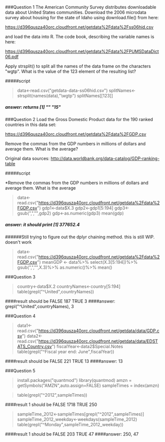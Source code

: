 ###Question 1
The American Community Survey distributes downloadable data about United States communities. Download the 2006 microdata survey about housing for the state of Idaho using download.file() from here: 

https://d396qusza40orc.cloudfront.net/getdata%2Fdata%2Fss06hid.csv 

and load the data into R. The code book, describing the variable names is here: 

https://d396qusza40orc.cloudfront.net/getdata%2Fdata%2FPUMSDataDict06.pdf 

Apply strsplit() to split all the names of the data frame on the characters "wgtp". What is the value of the 123 element of the resulting list?

#####script
> data<-read.csv("getdata-data-ss06hid.csv")
> splitNames<-strsplit(names(data),"\\wgtp")
> splitNames[[123]]

##### answer: returns [1] ""   "15"

###Question 2
Load the Gross Domestic Product data for the 190 ranked countries in this data set: 

https://d396qusza40orc.cloudfront.net/getdata%2Fdata%2FGDP.csv 

Remove the commas from the GDP numbers in millions of dollars and average them. What is the average? 

Original data sources: http://data.worldbank.org/data-catalog/GDP-ranking-table

#####script

*Remove the commas from the GDP numbers in millions of dollars and average them. What is the average

> data<-read.csv("https://d396qusza40orc.cloudfront.net/getdata%2Fdata%2FGDP.csv")
> gdp1<-data$X.3
> gdp2<-gdp1[5:194]
> gdp3<-gsub(",","",gdp2)
> gdp<-as.numeric(gdp3)
> mean(gdp)

##### answer: it should print [1] 377652.4

######Still trying to figure out the dplyr chaining method. this is still WIP. doesn't work
 > data<-read.csv("https://d396qusza40orc.cloudfront.net/getdata%2Fdata%2FGDP.csv")
 > meanGDP <- 
 > data%>%
 > select(X.3[5:194])%>%
 > gsub(",","",X.3)%>%
 > as.numeric()%>%
 > mean()

###Question 3
> country<-data$X.2
> countryNames<-country[5:194]
> table(grepl("^United",countryNames))

####result should be FALSE 187  TRUE 3
####answer: grepl("^United",countryNames), 3

###Question 4 
> data1<-read.csv("https://d396qusza40orc.cloudfront.net/getdata/data/GDP.csv")
> data2<-read.csv("https://d396qusza40orc.cloudfront.net/getdata/data/EDSTATS_Country.csv")
> fiscalYear<-data2$Special.Notes
> table(grepl("^Fiscal year end: June",fiscalYear))

####result should be FALSE 221  TRUE 13
####answer: 13


###Question 5
> install.packages("quantmod")
> library(quantmod)
> amzn = getSymbols("AMZN",auto.assign=FALSE)
> sampleTimes = index(amzn) 

> table(grepl("^2012",sampleTimes))

####result 1 should be FALSE 1718  TRUE 250

> sampleTime_2012<-sampleTimes[grepl("^2012",sampleTimes)]
> sampleTime_2012_weekday<-weekdays(sampleTime_2012)
> table(grepl("^Monday",sampleTime_2012_weekday))

####result 1 should be FALSE 203  TRUE 47
####answer: 250, 47
